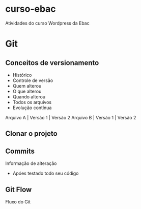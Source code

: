 # curso-ebac
Atividades do curso Wordpress da Ebac
# Git
## Conceitos de versionamento
  - Histórico
  - Controle de versão
  - Quem alterou
  - O que alterou
  - Quando alterou
  - Todos os arquivos
  - Evolução contínua
  
 Arquivo A | Versão 1 | Versão 2
 Arquivo B | Versão 1 | Versão 2
 
 ## Clonar o projeto
 
 ## Commits 
 Informação de alteração
  - Apóes testado todo seu código
  
 ## Git Flow
 Fluxo do Git
